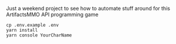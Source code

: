 Just a weekend project to see how to automate stuff around for this ArtifactsMMO API programming game

```
cp .env.example .env
yarn install
yarn console YourCharName
```
